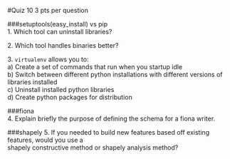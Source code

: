 #Quiz 10
3 pts per question  

###setuptools(easy_install) vs pip  
1\. Which tool can uninstall libraries?  
  
2\. Which tool handles binaries better?  
  
3\. ```virtualenv``` allows you to:  
a) Create a set of commands that run when you startup idle  
b) Switch between different python installations with different versions of libraries installed  
c) Uninstall installed python libraries  
d) Create python packages for distribution  

###fiona  
4\. Explain briefly the purpose of defining the schema for a fiona writer.
  
###shapely
5\. If you needed to build new features based off existing features, would you use a  
shapely constructive method or shapely analysis method?  
  
